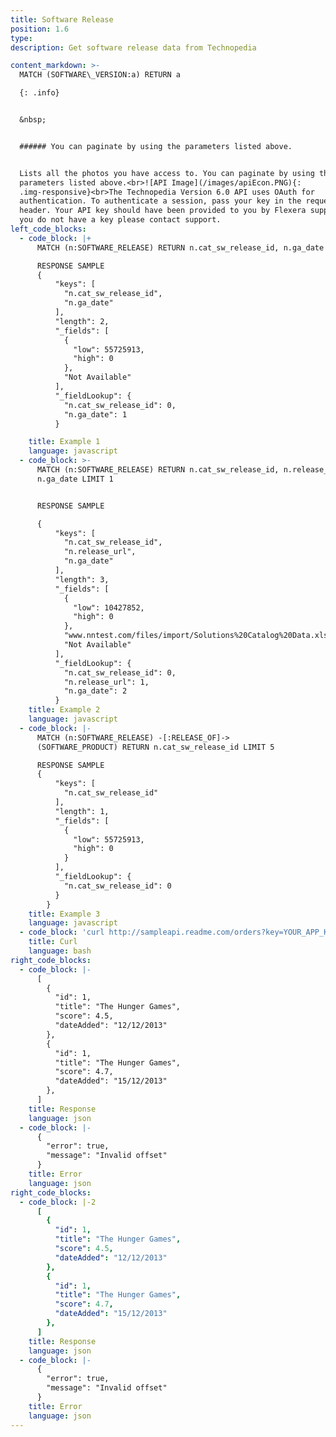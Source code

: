 ```yaml
---
title: Software Release
position: 1.6
type:
description: Get software release data from Technopedia

content_markdown: >-
  MATCH (SOFTWARE\_VERSION:a) RETURN a

  {: .info}


  &nbsp;


  ###### You can paginate by using the parameters listed above.


  Lists all the photos you have access to. You can paginate by using the
  parameters listed above.<br>![API Image](/images/apiEcon.PNG){:
  .img-responsive}<br>The Technopedia Version 6.0 API uses OAuth for
  authentication. To authenticate a session, pass your key in the request
  header. Your API key should have been provided to you by Flexera support. If
  you do not have a key please contact support.
left_code_blocks:
  - code_block: |+
      MATCH (n:SOFTWARE_RELEASE) RETURN n.cat_sw_release_id, n.ga_date

      RESPONSE SAMPLE
      {
          "keys": [
            "n.cat_sw_release_id",
            "n.ga_date"
          ],
          "length": 2,
          "_fields": [
            {
              "low": 55725913,
              "high": 0
            },
            "Not Available"
          ],
          "_fieldLookup": {
            "n.cat_sw_release_id": 0,
            "n.ga_date": 1
          }

    title: Example 1
    language: javascript
  - code_block: >-
      MATCH (n:SOFTWARE_RELEASE) RETURN n.cat_sw_release_id, n.release_url,
      n.ga_date LIMIT 1


      RESPONSE SAMPLE

      {
          "keys": [
            "n.cat_sw_release_id",
            "n.release_url",
            "n.ga_date"
          ],
          "length": 3,
          "_fields": [
            {
              "low": 10427852,
              "high": 0
            },
            "www.nntest.com/files/import/Solutions%20Catalog%20Data.xls",
            "Not Available"
          ],
          "_fieldLookup": {
            "n.cat_sw_release_id": 0,
            "n.release_url": 1,
            "n.ga_date": 2
          }
    title: Example 2
    language: javascript
  - code_block: |-
      MATCH (n:SOFTWARE_RELEASE) -[:RELEASE_OF]->
      (SOFTWARE_PRODUCT) RETURN n.cat_sw_release_id LIMIT 5

      RESPONSE SAMPLE
      {
          "keys": [
            "n.cat_sw_release_id"
          ],
          "length": 1,
          "_fields": [
            {
              "low": 55725913,
              "high": 0
            }
          ],
          "_fieldLookup": {
            "n.cat_sw_release_id": 0
          }
        }
    title: Example 3
    language: javascript
  - code_block: 'curl http://sampleapi.readme.com/orders?key=YOUR_APP_KEY'
    title: Curl
    language: bash
right_code_blocks:
  - code_block: |-
      [
        {
          "id": 1,
          "title": "The Hunger Games",
          "score": 4.5,
          "dateAdded": "12/12/2013"
        },
        {
          "id": 1,
          "title": "The Hunger Games",
          "score": 4.7,
          "dateAdded": "15/12/2013"
        },
      ]
    title: Response
    language: json
  - code_block: |-
      {
        "error": true,
        "message": "Invalid offset"
      }
    title: Error
    language: json
right_code_blocks:
  - code_block: |-2
      [
        {
          "id": 1,
          "title": "The Hunger Games",
          "score": 4.5,
          "dateAdded": "12/12/2013"
        },
        {
          "id": 1,
          "title": "The Hunger Games",
          "score": 4.7,
          "dateAdded": "15/12/2013"
        },
      ]
    title: Response
    language: json
  - code_block: |-
      {
        "error": true,
        "message": "Invalid offset"
      }
    title: Error
    language: json    
---
```



